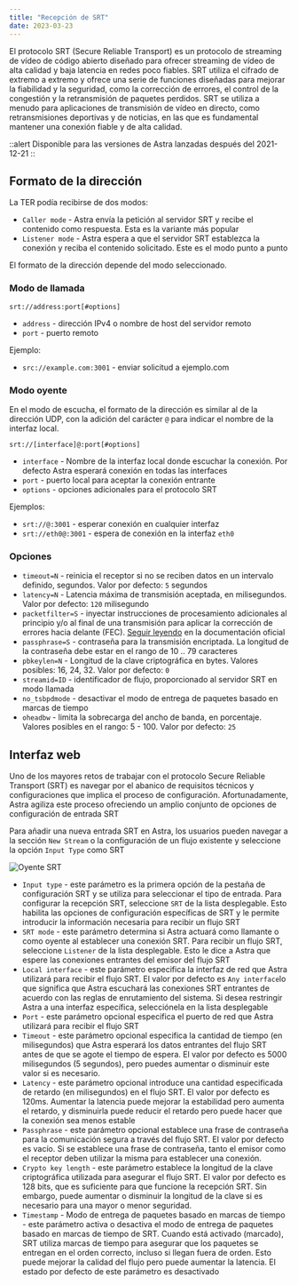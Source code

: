 ```yaml
---
title: "Recepción de SRT"
date: 2023-03-23
---
```


El protocolo SRT (Secure Reliable Transport) es un protocolo de streaming de vídeo de código abierto diseñado para ofrecer streaming de vídeo de alta calidad y baja latencia en redes poco fiables. SRT utiliza el cifrado de extremo a extremo y ofrece una serie de funciones diseñadas para mejorar la fiabilidad y la seguridad, como la corrección de errores, el control de la congestión y la retransmisión de paquetes perdidos. SRT se utiliza a menudo para aplicaciones de transmisión de vídeo en directo, como retransmisiones deportivas y de noticias, en las que es fundamental mantener una conexión fiable y de alta calidad.

::alert
Disponible para las versiones de Astra lanzadas después del 2021-12-21
::

## Formato de la dirección[](https://help.cesbo.com/astra/receiving/ip/srt#address-format)

La TER podía recibirse de dos modos:

- `Caller mode` - Astra envía la petición al servidor SRT y recibe el contenido como respuesta. Esta es la variante más popular
- `Listener mode` - Astra espera a que el servidor SRT establezca la conexión y reciba el contenido solicitado. Este es el modo punto a punto

El formato de la dirección depende del modo seleccionado.

### Modo de llamada

```
srt://address:port[#options]
```

- `address` - dirección IPv4 o nombre de host del servidor remoto
- `port` - puerto remoto

Ejemplo:

- `src://example.com:3001` - enviar solicitud a ejemplo.com

### Modo oyente

En el modo de escucha, el formato de la dirección es similar al de la dirección UDP, con la adición del carácter `@` para indicar el nombre de la interfaz local.

```
srt://[interface]@:port[#options]
```

- `interface` - Nombre de la interfaz local donde escuchar la conexión. Por defecto Astra esperará conexión en todas las interfaces
- `port` - puerto local para aceptar la conexión entrante
- `options` - opciones adicionales para el protocolo SRT

Ejemplos:

- `srt://@:3001` - esperar conexión en cualquier interfaz
- `srt://eth0@:3001` - espera de conexión en la interfaz `eth0`

### Opciones

- `timeout=N` - reinicia el receptor si no se reciben datos en un intervalo definido, segundos. Valor por defecto: `5` segundos
- `latency=N` - Latencia máxima de transmisión aceptada, en milisegundos. Valor por defecto: `120` milisegundo
- `packetfilter=S` - inyectar instrucciones de procesamiento adicionales al principio y/o al final de una transmisión para aplicar la corrección de errores hacia delante (FEC). [Seguir leyendo](https://github.com/Haivision/srt/blob/master/docs/features/packet-filtering-and-fec.md#configuring-the-fec-filter) en la documentación oficial
- `passphrase=S` - contraseña para la transmisión encriptada. La longitud de la contraseña debe estar en el rango de 10 .. 79 caracteres
- `pbkeylen=N` - Longitud de la clave criptográfica en bytes. Valores posibles: 16, 24, 32. Valor por defecto: `0`
- `streamid=ID` - identificador de flujo, proporcionado al servidor SRT en modo llamada
- `no_tsbpdmode` - desactivar el modo de entrega de paquetes basado en marcas de tiempo
- `oheadbw` - limita la sobrecarga del ancho de banda, en porcentaje. Valores posibles en el rango: 5 - 100. Valor por defecto: `25`

## Interfaz web[](https://help.cesbo.com/astra/receiving/ip/srt#web-interface)

Uno de los mayores retos de trabajar con el protocolo Secure Reliable Transport (SRT) es navegar por el abanico de requisitos técnicos y configuraciones que implica el proceso de configuración. Afortunadamente, Astra agiliza este proceso ofreciendo un amplio conjunto de opciones de configuración de entrada SRT

Para añadir una nueva entrada SRT en Astra, los usuarios pueden navegar a la sección `New Stream` o la configuración de un flujo existente y seleccione la opción `Input Type` como SRT

![Oyente SRT](https://cdn.cesbo.com/help/astra/receiving/ip/srt/listener.png)

- `Input type` - este parámetro es la primera opción de la pestaña de configuración SRT y se utiliza para seleccionar el tipo de entrada. Para configurar la recepción SRT, seleccione `SRT` de la lista desplegable. Esto habilita las opciones de configuración específicas de SRT y le permite introducir la información necesaria para recibir un flujo SRT
- `SRT mode` - este parámetro determina si Astra actuará como llamante o como oyente al establecer una conexión SRT. Para recibir un flujo SRT, seleccione `Listener` de la lista desplegable. Esto le dice a Astra que espere las conexiones entrantes del emisor del flujo SRT
- `Local interface` - este parámetro especifica la interfaz de red que Astra utilizará para recibir el flujo SRT. El valor por defecto es `Any interface`lo que significa que Astra escuchará las conexiones SRT entrantes de acuerdo con las reglas de enrutamiento del sistema. Si desea restringir Astra a una interfaz específica, selecciónela en la lista desplegable
- `Port` - este parámetro opcional especifica el puerto de red que Astra utilizará para recibir el flujo SRT
- `Timeout` - este parámetro opcional especifica la cantidad de tiempo (en milisegundos) que Astra esperará los datos entrantes del flujo SRT antes de que se agote el tiempo de espera. El valor por defecto es 5000 milisegundos (5 segundos), pero puedes aumentar o disminuir este valor si es necesario.
- `Latency` - este parámetro opcional introduce una cantidad especificada de retardo (en milisegundos) en el flujo SRT. El valor por defecto es 120ms. Aumentar la latencia puede mejorar la estabilidad pero aumenta el retardo, y disminuirla puede reducir el retardo pero puede hacer que la conexión sea menos estable
- `Passphrase` - este parámetro opcional establece una frase de contraseña para la comunicación segura a través del flujo SRT. El valor por defecto es vacío. Si se establece una frase de contraseña, tanto el emisor como el receptor deben utilizar la misma para establecer una conexión.
- `Crypto key length` - este parámetro establece la longitud de la clave criptográfica utilizada para asegurar el flujo SRT. El valor por defecto es 128 bits, que es suficiente para que funcione la recepción SRT. Sin embargo, puede aumentar o disminuir la longitud de la clave si es necesario para una mayor o menor seguridad.
- `Timestamp` - Modo de entrega de paquetes basado en marcas de tiempo - este parámetro activa o desactiva el modo de entrega de paquetes basado en marcas de tiempo de SRT. Cuando está activado (marcado), SRT utiliza marcas de tiempo para asegurar que los paquetes se entregan en el orden correcto, incluso si llegan fuera de orden. Esto puede mejorar la calidad del flujo pero puede aumentar la latencia. El estado por defecto de este parámetro es desactivado
